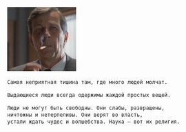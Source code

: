 <!--2020-08-30 01:48:16-->
<img src="kuril-x-files.jpg">

    
    Самая неприятная тишина там, где много людей молчат.

>

    Выдающиеся люди всегда одержимы жаждой простых вещей.

>

    Люди не могут быть свободны. Они слабы, развращены, 
    ничтожны и нетерпеливы. Они верят во власть, 
    устали ждать чудес и волшебства. Наука — вот их религия.

>
